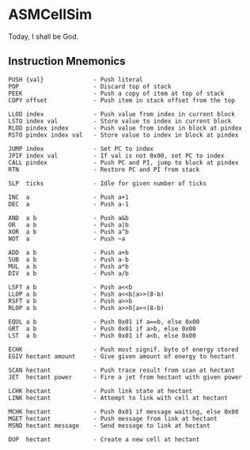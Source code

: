 ASMCellSim
==========

Today, I shall be God.

Instruction Mnemonics
---------------------

	PUSH {val}              - Push literal
    POP                     - Discard top of stack
	PEEK                    - Push a copy of item at top of stack
	COPY offset             - Push item in stack offset from the top
	
	LLOD index		        - Push value from index in current block
	LSTO index val          - Store value to index in current block
	RLOD pindex index       - Push value from index in block at pindex
	RSTO pindex index val   - Store value to index in block at pindex
	
	JUMP index              - Set PC to index
	JPIF index val          - If val is not 0x00, set PC to index
	CALL pindex				- Push PC and PI, jump to block at pindex
	RTN                     - Restore PC and PI from stack
	
	SLP  ticks              - Idle for given number of ticks
	
	INC  a                  - Push a+1
	DEC  a                  - Push a-1
	
	AND  a b                - Push a&b
	OR   a b                - Push a|b
	XOR  a b                - Push a^b
	NOT  a                  - Push ~a
	
	ADD  a b                - Push a+b
	SUB  a b                - Push a-b
	MUL  a b                - Push a*b
	DIV  a b                - Push a/b
	
	LSFT a b                - Push a<<b
	LLOP a b                - Push a<<b|a>>(8-b)
	RSFT a b                - Push a>>b
	RLOP a b                - Push a>>b|a<<(8-b)
	
	EQUL a b                - Push 0x01 if a==b, else 0x00
	GRT  a b                - Push 0x01 if a>b, else 0x00
	LST  a b                - Push 0x01 if a<b, else 0x00
	
	ECHK                    - Push most signif. byte of energy stored
	EGIV hectant amount     - Give given amount of energy to hectant
	
	SCAN hectant            - Push trace result from scan at hectant
	JET  hectant power      - Fire a jet from hectant with given power
	
	LCHK hectant            - Push link state at hectant
	LINK hectant            - Attempt to link with cell at hectant
	
	MCHK hectant            - Push 0x01 if message waiting, else 0x00
	MGET hectant            - Push message from link at hectant
	MSND hectant message    - Send message to link at hectant
	
	DUP  hectant            - Create a new cell at hectant
